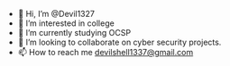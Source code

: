 - 👋 Hi, I’m @Devil1327
- 👀 I’m interested in college
- 🌱 I’m currently studying OCSP  
- 💞️ I’m looking to collaborate on cyber security projects.
- 📫 How to reach me devilshell1337@gmail.com

<!---
Devil1327/Devil1327 is a ✨ special ✨ repository because its `README.md` (this file) appears on your GitHub profile.
You can click the Preview link to take a look at your changes.
--->
